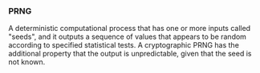### PRNG

A deterministic computational process that has one or more inputs called "seeds", and it outputs a sequence of values that appears to be random according to specified statistical tests. A cryptographic PRNG has the additional property that the output is unpredictable, given that the seed is not known.